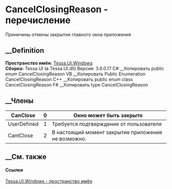 # CancelClosingReason - перечисление
Приничины отмены закрытия главного окна приложения
## __Definition
 **Пространство имён:** [Tessa.UI.Windows](N_Tessa_UI_Windows.htm)  
 **Сборка:** Tessa.UI (в Tessa.UI.dll) Версия: 3.6.0.17
C# __Копировать
     public enum CancelClosingReason
VB __Копировать
     Public Enumeration CancelClosingReason
C++ __Копировать
     public enum class CancelClosingReason
F# __Копировать
     type CancelClosingReason
##  __Члены
CanClose| 0|  Окно может быть закрыто  
---|---|---  
UserDefined| 1|  Требуется подтверждение от пользователя  
CantClose| 2|  В настоящий момент закрытие приложения не возможно.  
## __См. также
#### Ссылки
[Tessa.UI.Windows - пространство имён](N_Tessa_UI_Windows.htm)
